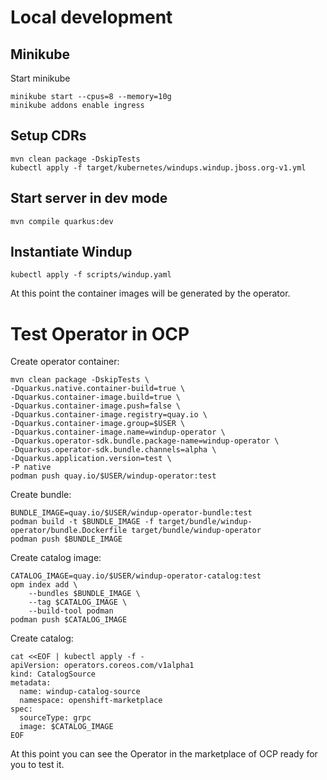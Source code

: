 # Local development

## Minikube

Start minikube

```shell
minikube start --cpus=8 --memory=10g
minikube addons enable ingress
```

## Setup CDRs

```shell
mvn clean package -DskipTests
kubectl apply -f target/kubernetes/windups.windup.jboss.org-v1.yml
```

## Start server in dev mode

```shell
mvn compile quarkus:dev
```

## Instantiate Windup

```shell
kubectl apply -f scripts/windup.yaml
```

At this point the container images will be generated by the operator.

# Test Operator in OCP

Create operator container:

```shell
mvn clean package -DskipTests \
-Dquarkus.native.container-build=true \
-Dquarkus.container-image.build=true \
-Dquarkus.container-image.push=false \
-Dquarkus.container-image.registry=quay.io \
-Dquarkus.container-image.group=$USER \
-Dquarkus.container-image.name=windup-operator \
-Dquarkus.operator-sdk.bundle.package-name=windup-operator \
-Dquarkus.operator-sdk.bundle.channels=alpha \
-Dquarkus.application.version=test \
-P native
podman push quay.io/$USER/windup-operator:test
```

Create bundle:

```shell
BUNDLE_IMAGE=quay.io/$USER/windup-operator-bundle:test
podman build -t $BUNDLE_IMAGE -f target/bundle/windup-operator/bundle.Dockerfile target/bundle/windup-operator
podman push $BUNDLE_IMAGE
```

Create catalog image:

```shell
CATALOG_IMAGE=quay.io/$USER/windup-operator-catalog:test
opm index add \
    --bundles $BUNDLE_IMAGE \
    --tag $CATALOG_IMAGE \
    --build-tool podman
podman push $CATALOG_IMAGE
```

Create catalog:

```shell
cat <<EOF | kubectl apply -f -
apiVersion: operators.coreos.com/v1alpha1
kind: CatalogSource
metadata:
  name: windup-catalog-source
  namespace: openshift-marketplace
spec:
  sourceType: grpc
  image: $CATALOG_IMAGE
EOF
```

At this point you can see the Operator in the marketplace of OCP ready for you to test it.
